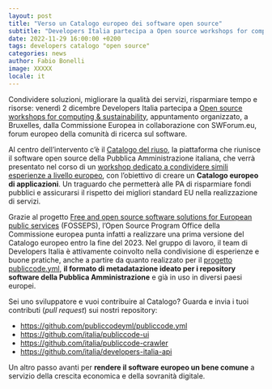 ```yaml
---
layout: post
title: "Verso un Catalogo europeo dei software open source"
subtitle: "Developers Italia partecipa a Open source workshops for computing & sustainability"
date: 2022-11-29 16:00:00 +0200
tags: developers catalogo "open source" 
categories: news
author: Fabio Bonelli
image: XXXXX 
locale: it
---
```

Condividere soluzioni, migliorare la qualità dei servizi, risparmiare tempo e risorse: venerdì 2 dicembre Developers Italia partecipa a [Open source workshops for computing & sustainability](https://swforum.eu/events/open-source-workshops-computing-sustainability), appuntamento organizzato, a Bruxelles, dalla Commissione Europea in collaborazione con SWForum.eu, forum europeo della comunità di ricerca sul software. 

Al centro dell’intervento c’è il [Catalogo del riuso](https://developers.italia.it/it/software), la piattaforma che riunisce il software open source della Pubblica Amministrazione italiana, che verrà presentato nel corso di un [workshop dedicato a condividere simili esperienze a livello europeo](https://swforum.eu/oss-catalogue), con l’obiettivo di creare un **Catalogo europeo di applicazioni**. Un traguardo che permetterà alle PA di risparmiare fondi pubblici e assicurarsi il rispetto dei migliori standard EU nella realizzazione di servizi.

Grazie al progetto [Free and open source software solutions for European public services](https://joinup.ec.europa.eu/collection/fosseps/about) (FOSSEPS), l’Open Source Program Office della Commissione europea punta infatti a realizzare una prima versione del Catalogo europeo entro la fine del 2023. Nel gruppo di lavoro, il team di Developers Italia è attivamente coinvolto nella condivisione di esperienze e buone pratiche, anche a partire da quanto realizzato per il [progetto publiccode.yml](https://docs.italia.it/italia/developers-italia/publiccodeyml), **il formato di metadatazione ideato per i repository software della Pubblica Amministrazione** e già in uso in diversi paesi europei.

Sei uno sviluppatore e vuoi contribuire al Catalogo? Guarda e invia i tuoi contributi (*pull request*) sui nostri repository: 

* https://github.com/publiccodeyml/publiccode.yml 
* https://github.com/italia/publiccode-ui 
* https://github.com/italia/publiccode-crawler
* https://github.com/italia/developers-italia-api 

Un altro passo avanti per **rendere il software europeo un bene comune** a servizio della crescita economica e della sovranità digitale.
